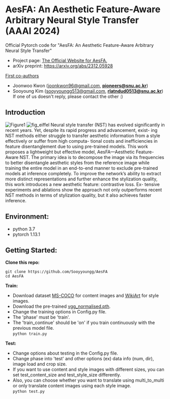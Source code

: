 # AesFA: An Aesthetic Feature-Aware Arbitrary Neural Style Transfer (AAAI 2024)
Official Pytorch code for "AesFA: An Aesthetic Feature-Aware Arbitrary Neural Style Transfer" <br/>

- Project page: [The Official Website for AesFA.](https://aesfa-nst.github.io/AesFA/)
- arXiv preprint: <https://arxiv.org/abs/2312.05928>

<u>First co-authors</u>
- Joonwoo Kwon (joonkwon96@gmail.com, **pioneers@snu.ac.kr**)<br/>
- Sooyoung Kim (sooyyoungg513@gmail.com, **rlatndud0513@snu.ac.kr**) <br/>
If one of us doesn't reply, please contact the other :)

## Introduction
![Figure1](https://github.com/Sooyyoungg/AesFA/assets/43199011/e9eca171-3bc6-49fc-9677-75020c2d596d)
![fig_eiffel](https://github.com/Sooyyoungg/AesFA/assets/43199011/d50e5142-1af3-4f3b-aeb7-2430c2aa7446)
Neural style transfer (NST) has evolved significantly in recent years. Yet, despite its rapid progress and advancement, exist- ing NST methods either struggle to transfer aesthetic information from a style effectively or suffer from high computa- tional costs and inefficiencies in feature disentanglement due to using pre-trained models. This work proposes a lightweight but effective model, AesFA—Aesthetic Feature-Aware NST. The primary idea is to decompose the image via its frequencies to better disentangle aesthetic styles from the reference image while training the entire model in an end-to-end manner to exclude pre-trained models at inference completely. To improve the network’s ability to extract more distinct representations and further enhance the stylization quality, this work introduces a new aesthetic feature: contrastive loss. Ex- tensive experiments and ablations show the approach not only outperforms recent NST methods in terms of stylization quality, but it also achieves faster inference.


## Environment:
- python 3.7
- pytorch 1.13.1

## Getting Started:
**Clone this repo:**
```
git clone https://github.com/Sooyyoungg/AesFA
cd AesFA
```

**Train:**
- Download dataset [MS-COCO](https://cocodataset.org/#download) for content images and [WikiArt](https://www.kaggle.com/c/painter-by-numbers) for style images.
- Download the pre-trained [vgg_normalised.pth](https://drive.google.com/file/d/1PUXro9eqHpPs_JwmVe47xY692N3-G9MD/view).
- Change the training options in Config.py file.
- The 'phase' must be 'train'.
- The 'train_continue' should be 'on' if you train continuously with the previous model file.     
```python train.py```

**Test:**
- Change options about testing in the Config.py file.
- Change phase into 'test' and other options (ex) data info (num, dir), image load and crop size.
- If you want to use content and style images with different sizes, you can set test_content_size and test_style_size differently.
- Also, you can choose whether you want to translate using multi_to_multi or only translate content images using each style image.        
```python test.py```

